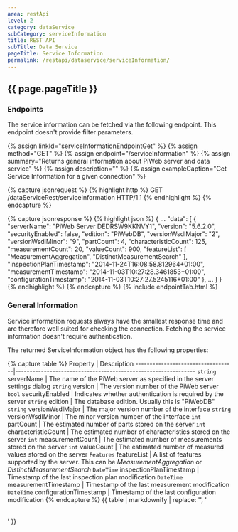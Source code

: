 ```yaml
---
area: restApi
level: 2
category: dataService
subCategory: serviceInformation
title: REST API
subTitle: Data Service
pageTitle: Service Information
permalink: /restapi/dataservice/serviceInformation/
---
```


## {{ page.pageTitle }}

### Endpoints

The service information can be fetched via the following endpoint. This endpoint doesn't provide filter parameters.

{% assign linkId="serviceInformationEndpointGet" %}
{% assign method="GET" %}
{% assign endpoint="/serviceInformation" %}
{% assign summary="Returns general information about PiWeb server and data service" %}
{% assign description="" %}
{% assign exampleCaption="Get Service Information for a given connection" %}

{% capture jsonrequest %}
{% highlight http %}
GET /dataServiceRest/serviceInformation HTTP/1.1
{% endhighlight %}
{% endcapture %}

{% capture jsonresponse %}
{% highlight json %}
{
   ...
   "data":
   [
       {
          "serverName": "PiWeb Server DEDRSW9KKNVY1",
          "version": "5.6.2.0",
          "securityEnabled": false,
          "edition": "PiWebDB",
          "versionWsdlMajor": "2",
          "versionWsdlMinor": "9",
          "partCount": 4,
          "characteristicCount": 125,
          "measurementCount": 20,
          "valueCount": 900,
          "featureList":
          [
             "MeasurementAggregation",
             "DistinctMeasurementSearch"
          ],
          "inspectionPlanTimestamp": "2014-11-24T16:08:58.812964+01:00",
          "measurementTimestamp": "2014-11-03T10:27:28.3461853+01:00",
          "configurationTimestamp": "2014-11-03T10:27:27.5245116+01:00"
       },
       ...
   ]
}
{% endhighlight %}
{% endcapture %}
{% include endpointTab.html %}

### General Information

Service information requests always have the smallest response time and are therefore well suited for checking the connection. Fetching the service information doesn't require authentication.

The returned ServiceInformation object has the following properties:

{% capture table %}
Property                           | Description
-----------------------------------|---------------------------------------------------------------
`string` serverName                | The name of the PiWeb server as specified in the server settings dialog
`string` version                   | The version number of the PiWeb server
`bool` securityEnabled             | Indicates whether authentication is required by the server
`string` edition                   | The database edition. Usually this is "PiWebDB"
`string` versionWsdlMajor          | The major version number of the interface
`string` versionWsdlMinor          | The minor version number of the interface
`int` partCount                    | The estimated number of parts stored on the server
`int` characteristicCount          | The estimated number of characteristics stored on the server
`int` measurementCount             | The estimated number of measurements stored on the server
`int` valueCount                   | The estimated number of measured values stored on the server
`Features` featureList             | A list of features supported by the server. This can be *MeasurementAggregation* or *DistinctMeasurementSearch*
`DateTime` inspectionPlanTimestamp | Timestamp of the last inspection plan modification
`DateTime` measurementTimestamp    | Timestamp of the last measurement modification
`DateTime` configurationTimestamp  | Timestamp of the last configuration modification
{% endcapture %}
{{ table | markdownify | replace: '<table>', '<table class="table table-hover">' }}
